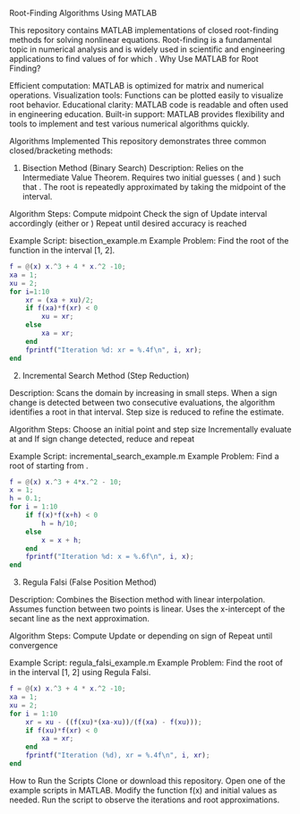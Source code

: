 Root-Finding Algorithms Using MATLAB

This repository contains MATLAB implementations of closed root-finding methods for solving nonlinear equations. Root-finding is a fundamental topic in numerical analysis and is widely used in scientific and engineering applications to find values of  for which .
Why Use MATLAB for Root Finding?

Efficient computation: MATLAB is optimized for matrix and numerical operations.
Visualization tools: Functions can be plotted easily to visualize root behavior.
Educational clarity: MATLAB code is readable and often used in engineering education.
Built-in support: MATLAB provides flexibility and tools to implement and test various numerical algorithms quickly.

Algorithms Implemented
This repository demonstrates three common closed/bracketing methods:

1. Bisection Method (Binary Search)
Description:
Relies on the Intermediate Value Theorem.
Requires two initial guesses ( and ) such that .
The root is repeatedly approximated by taking the midpoint of the interval.

Algorithm Steps:
Compute midpoint 
Check the sign of 
Update interval accordingly (either  or )
Repeat until desired accuracy is reached

Example Script: bisection_example.m
Example Problem:
Find the root of the function  in the interval [1, 2].

```matlab
f = @(x) x.^3 + 4 * x.^2 -10;
xa = 1;
xu = 2;
for i=1:10
    xr = (xa + xu)/2;
    if f(xa)*f(xr) < 0
        xu = xr;
    else
        xa = xr;
    end
    fprintf("Iteration %d: xr = %.4f\n", i, xr);
end
```



2. Incremental Search Method (Step Reduction)

Description:
Scans the domain by increasing  in small steps.
When a sign change is detected between two consecutive evaluations, the algorithm identifies a root in that interval.
Step size is reduced to refine the estimate.

Algorithm Steps:
Choose an initial point and step size 
Incrementally evaluate  at  and 
If sign change detected, reduce  and repeat

Example Script: incremental_search_example.m
Example Problem:
Find a root of  starting from .

```matlab
f = @(x) x.^3 + 4*x.^2 - 10;
x = 1;
h = 0.1;
for i = 1:10
    if f(x)*f(x+h) < 0
        h = h/10;
    else
        x = x + h;
    end
    fprintf("Iteration %d: x = %.6f\n", i, x);
end
```



3. Regula Falsi (False Position Method)

Description:
Combines the Bisection method with linear interpolation.
Assumes function between two points is linear.
Uses the x-intercept of the secant line as the next approximation.

Algorithm Steps:
Compute 
Update  or  depending on sign of 
Repeat until convergence

Example Script: regula_falsi_example.m
Example Problem:
Find the root of  in the interval [1, 2] using Regula Falsi.

```matlab
f = @(x) x.^3 + 4 * x.^2 -10;
xa = 1;
xu = 2;
for i = 1:10
    xr = xu - ((f(xu)*(xa-xu))/(f(xa) - f(xu)));
    if f(xu)*f(xr) < 0
        xa = xr;
    end
    fprintf("Iteration (%d), xr = %.4f\n", i, xr);
end
```
How to Run the Scripts
Clone or download this repository.
Open one of the example scripts in MATLAB.
Modify the function f(x) and initial values as needed.
Run the script to observe the iterations and root approximations.
